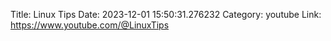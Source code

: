 Title: Linux Tips
Date: 2023-12-01 15:50:31.276232
Category: youtube
Link: https://www.youtube.com/@LinuxTips
